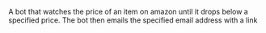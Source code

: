 A bot that watches the price of an item on amazon until it drops below a
specified price. The bot then emails the specified email address with a link
